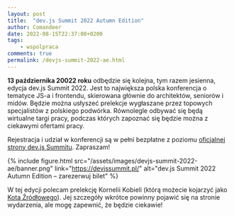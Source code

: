 ```yaml
---
layout: post
title:  "dev.js Summit 2022 Autumn Edition"
author: Comandeer
date: 2022-08-15T22:37:00+0200
tags: 
    - wspolpraca
comments: true
permalink: /devjs-summit-2022-ae.html
---
```


**13 października 20022 roku** odbędzie się kolejna, tym razem jesienna, edycja dev.js Summit 2022. Jest to największa polska konferencja o tematyce JS-a i frontendu, skierowana głównie do architektów, seniorów i midów. Będzie można usłyszeć prelekcje wygłaszane przez topowych specjalistów z polskiego podwórka. Równolegle odbywać się będą wirtualne targi pracy, podczas których zapoznać się będzie można z ciekawymi ofertami pracy.

Rejestracja i udział w konferencji są w pełni bezpłatne z poziomu [oficjalnej strony dev.js Summitu](https://devjssummit.pl/). Zapraszam!

{% include figure.html src="/assets/images/devjs-summit-2022-ae/banner.png" link="https://devjssummit.pl/" alt="dev.js Summit 2022 Autumn Edition – zarezerwuj bilet" %}

W tej edycji polecam prelekcję Kornelii Kobieli (którą możecie kojarzyć jako [Kota Źródłowego](https://kot-zrodlowy.pl/)). Jej szczegóły wkrótce powinny pojawić się na stronie wydarzenia, ale mogę zapewnić, że będzie ciekawie!
